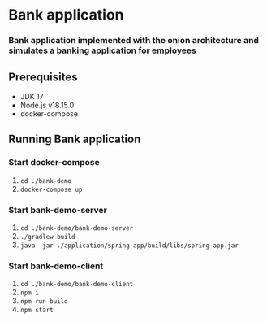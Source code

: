# Bank application

### Bank application implemented with the onion architecture and simulates a banking application for employees

## Prerequisites

* JDK 17
* Node.js v18.15.0
* docker-compose

## Running Bank application

### Start docker-compose

1. `cd ./bank-demo`
2. `docker-compose up`

### Start bank-demo-server

1. `cd ./bank-demo/bank-demo-server`
2. `./gradlew build`
3. `java -jar ./application/spring-app/build/libs/spring-app.jar`

### Start bank-demo-client

1. `cd ./bank-demo/bank-demo-client`
2. `npm i`
3. `npm run build`
4. `npm start`